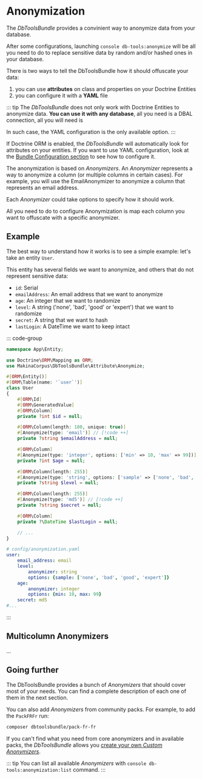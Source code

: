 # Anonymization

The *DbToolsBundle* provides a convinient way to anonymize data from your database.

After some configurations, launching `console db-tools:anonymize` will be all you need to do to
replace sensitive data by random and/or hashed ones in your database.

There is two ways to tell the DbToolsBundle how it should offuscate your data:

1. you can use **attributes** on class and properties on your Doctrine Entities
2. you can configure it with a **YAML** file

::: tip
The *DbToolsBundle* does not only work with Doctrine Entities to anonymize data. **You can use it with
any database**, all you need is a DBAL connection, all you will need is

In such case, the YAML configuration is the only available option.
:::

If Doctrine ORM is enabled, the *DbToolsBundle* will automatically look for attributes on your entities.
If you want to use YAML configuration, look at the [Bundle Configuration
section](/introduction/configuration#anonymization) to see how to configure it.

The anonymization is based on *Anonymizers*. An *Anonymizer* represents a way to anonymize a column (or
multiple columns in certain cases). For example, you will use the EmailAnonymizer to anonymize a column that
represents an email address.

Each *Anonymizer* could take options to specify how it should work.

All you need to do to configure Anonymization is map each column you want to offuscate with a specific anonymizer.

## Example

The best way to understand how it works is to see a simple example: let's take an entity `User`.

This entity has several fields we want to anonymize, and others that do not represent sensitive data:

- `id`: Serial
- `emailAddress`: An email address that we want to anonymize
- `age`: An integer that we want to randomize
- `level`: A string ('none', 'bad', 'good' or 'expert') that we want to randomize
- `secret`: A string that we want to hash
- `lastLogin`: A DateTime we want to keep intact


::: code-group
```php [Attribute]
namespace App\Entity;

use Doctrine\ORM\Mapping as ORM;
use MakinaCorpus\DbToolsBundle\Attribute\Anonymize;

#[ORM\Entity()]
#[ORM\Table(name: '`user`')]
class User
{
    #[ORM\Id]
    #[ORM\GeneratedValue]
    #[ORM\Column]
    private ?int $id = null;

    #[ORM\Column(length: 180, unique: true)]
    #[Anonymize(type: 'email')] // [!code ++]
    private ?string $emailAddress = null;

    #[ORM\Column]
    #[Anonymize(type: 'integer', options: ['min' => 10, 'max' => 99])] // [!code ++]
    private ?int $age = null;

    #[ORM\Column(length: 255)]
    #[Anonymize(type: 'string', options: ['sample' => ['none', 'bad', 'good', 'expert']])] // [!code ++]
    private ?string $level = null;

    #[ORM\Column(length: 255)]
    #[Anonymize(type: 'md5')] // [!code ++]
    private ?string $secret = null;

    #[ORM\Column]
    private ?\DateTime $lastLogin = null;

    // ...
}
```

```yaml [YAML]
# config/anonymization.yaml
user:
    email_address: email
    level:
        anonymizer: string
        options: {sample: ['none', 'bad', 'good', 'expert']}
    age:
        anonymizer: integer
        options: {min: 10, max: 99}
    secret: md5
#...
```
:::

## Multicolumn Anonymizers

...

## Going further

The DbToolsBundle provides a bunch of *Anonymizers* that should cover most of your needs. You can find a
complete description of each one of them in the next section.

You can also add *Anonymizers* from community packs. For example, to add the `PackFRFr` run:

```bash
composer dbtoolsbundle/pack-fr-fr
```

If you can't find what you need from core anonymizers and in available packs, the *DbToolsBundle* allows
you [create your own *Custom Anonymizers*](./custom-anonymizers).

::: tip
You can list all available *Anonymizers* with `console db-tools:anonymization:list` command.
:::
